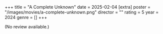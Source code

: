 +++
title = "A Complete Unknown"
date = 2025-02-04
[extra]
poster = "/images/movies/a-complete-unknown.png"
director = ""
rating = 5
year = 2024
genre = []
+++

(No review available.)
